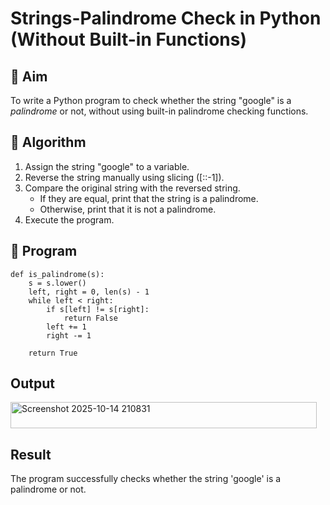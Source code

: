 # Strings-Palindrome Check in Python (Without Built-in Functions)

## 🎯 Aim
To write a Python program to check whether the string "google" is a *palindrome* or not, without using built-in palindrome checking functions.

## 🧠 Algorithm
1. Assign the string "google" to a variable.
2. Reverse the string manually using slicing ([::-1]).
3. Compare the original string with the reversed string.
   - If they are equal, print that the string is a palindrome.
   - Otherwise, print that it is not a palindrome.
4. Execute the program.

## 🧾 Program
```
def is_palindrome(s):
    s = s.lower()
    left, right = 0, len(s) - 1
    while left < right:
        if s[left] != s[right]:
            return False
        left += 1
        right -= 1
    
    return True
```
## Output
<img width="490" height="42" alt="Screenshot 2025-10-14 210831" src="https://github.com/user-attachments/assets/5ba9eca1-4b69-4413-ad58-e87e83b44342" />

## Result
The program successfully checks whether the string 'google' is a palindrome or not.
